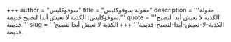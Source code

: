 +++
author = "سوفوكليس"
title = "مقولة سوفوكليس"
description = '''مقولة سوفوكليس: الكذبة لا تعيش أبدا لتصبح قديمة.'''
quote = '''الكذبة لا تعيش أبدا لتصبح قديمة.'''
slug = '''الكذبة-لا-تعيش-أبدا-لتصبح-قديمة'''
+++
الكذبة لا تعيش أبدا لتصبح قديمة.
